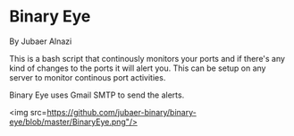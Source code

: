 # Binary Eye
By Jubaer Alnazi

This is a bash script that continously monitors your ports and if there's any kind of changes to the ports it will alert you. This can be setup on any server to monitor continous port activities.

Binary Eye uses Gmail SMTP to send the alerts. 

<img src=https://github.com/jubaer-binary/binary-eye/blob/master/BinaryEye.png"/>
